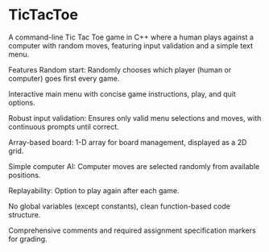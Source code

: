 # TicTacToe
A command-line Tic Tac Toe game in C++ where a human plays against a computer with random moves, featuring input validation and a simple text menu. 

Features
Random start: Randomly chooses which player (human or computer) goes first every game.

Interactive main menu with concise game instructions, play, and quit options.

Robust input validation: Ensures only valid menu selections and moves, with continuous prompts until correct.

Array-based board: 1-D array for board management, displayed as a 2D grid.

Simple computer AI: Computer moves are selected randomly from available positions.

Replayability: Option to play again after each game.

No global variables (except constants), clean function-based code structure.

Comprehensive comments and required assignment specification markers for grading.
